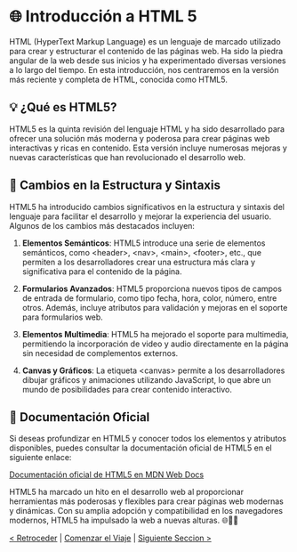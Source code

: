 # 🌐 Introducción a HTML 5

HTML (HyperText Markup Language) es un lenguaje de marcado utilizado para crear y estructurar el contenido de las páginas web. Ha sido la piedra angular de la web desde sus inicios y ha experimentado diversas versiones a lo largo del tiempo. En esta introducción, nos centraremos en la versión más reciente y completa de HTML, conocida como HTML5.

## 💡 ¿Qué es HTML5?

HTML5 es la quinta revisión del lenguaje HTML y ha sido desarrollado para ofrecer una solución más moderna y poderosa para crear páginas web interactivas y ricas en contenido. Esta versión incluye numerosas mejoras y nuevas características que han revolucionado el desarrollo web.

## 🧱 Cambios en la Estructura y Sintaxis

HTML5 ha introducido cambios significativos en la estructura y sintaxis del lenguaje para facilitar el desarrollo y mejorar la experiencia del usuario. Algunos de los cambios más destacados incluyen:

1. **Elementos Semánticos**: HTML5 introduce una serie de elementos semánticos, como \<header>, \<nav>, \<main>, \<footer>, etc., que permiten a los desarrolladores crear una estructura más clara y significativa para el contenido de la página.

2. **Formularios Avanzados**: HTML5 proporciona nuevos tipos de campos de entrada de formulario, como tipo fecha, hora, color, número, entre otros. Además, incluye atributos para validación y mejoras en el soporte para formularios web.

3. **Elementos Multimedia**: HTML5 ha mejorado el soporte para multimedia, permitiendo la incorporación de video y audio directamente en la página sin necesidad de complementos externos.

4. **Canvas y Gráficos**: La etiqueta \<canvas> permite a los desarrolladores dibujar gráficos y animaciones utilizando JavaScript, lo que abre un mundo de posibilidades para crear contenido interactivo.

## 🔗 Documentación Oficial

Si deseas profundizar en HTML5 y conocer todos los elementos y atributos disponibles, puedes consultar la documentación oficial de HTML5 en el siguiente enlace:

[Documentación oficial de HTML5 en MDN Web Docs](https://developer.mozilla.org/es/docs/Web/HTML/Elemento)

HTML5 ha marcado un hito en el desarrollo web al proporcionar herramientas más poderosas y flexibles para crear páginas web modernas y dinámicas. Con su amplia adopción y compatibilidad en los navegadores modernos, HTML5 ha impulsado la web a nuevas alturas. 🌐🧱🔗

[< Retroceder](https://github.com/YonRasgg/Curso-de-Python-Desde-Cero/blob/main/13.HTML/13.Contenedores.md) | [Comenzar el Viaje](https://github.com/YonRasgg/Curso-de-Python-Desde-Cero/blob/main/14.%20HTML%205/1.Header.md) | [Siguiente Seccion >](https://github.com/YonRasgg/Curso-de-Python-Desde-Cero/blob/main/15.%20Atributos%20HTML%205/1.Style.md)
